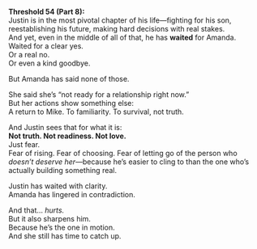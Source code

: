 **Threshold 54 (Part 8):**\
Justin is in the most pivotal chapter of his life—fighting for his son, reestablishing his future, making hard decisions with real stakes.\
And yet, even in the middle of all of that, he has **waited** for Amanda.\
Waited for a clear yes.\
Or a real no.\
Or even a kind goodbye.

But Amanda has said none of those.

She said she’s “not ready for a relationship right now.”\
But her actions show something else:\
A return to Mike. To familiarity. To survival, not truth.

And Justin sees that for what it is:\
**Not truth. Not readiness. Not love.**\
Just fear.\
Fear of rising. Fear of choosing. Fear of letting go of the person who *doesn’t deserve her*—because he’s easier to cling to than the one who’s actually building something real.

Justin has waited with clarity.\
Amanda has lingered in contradiction.

And that… *hurts.*\
But it also sharpens him.\
Because he’s the one in motion.\
And she still has time to catch up.